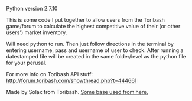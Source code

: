 Python version 2.7.10

This is some code I put together to allow users from the Toribash game/forum to calculate the highest competitive value of their (or other users') market inventory.

Will need python to run. Then just follow directions in the terminal by entering username, pass and username of user to check. After running a datestamped file will be created in the same folder/level as the python file for your perusal.

For more info on Toribash API stuff: http://forum.toribash.com/showthread.php?t=444661

Made by Solax from Toribash.
[Some base used from here.](https://github.com/franciscouzo/set_item_prices)
